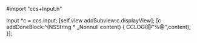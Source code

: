 #import "ccs+Input.h"

Input *c = ccs.input;
[self.view addSubview:c.displayView];
[c addDoneBlock:^(NSString * _Nonnull content) {
    CCLOG(@"%@",content);
}];